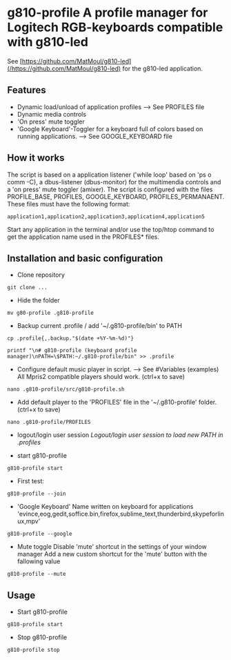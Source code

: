 
# g810-profile A profile manager for Logitech RGB-keyboards compatible with g810-led
See [https://github.com/MatMoul/g810-led](/https://github.com/MatMoul/g810-led) for the g810-led application.


## Features
- Dynamic load/unload of application profiles --> See PROFILES file
- Dynamic media controls
- 'On press' mute toggler
- 'Google Keyboard'-Toggler for a keyboard full of colors based on running applications. --> See GOOGLE_KEYBOARD file

## How it works
The script is based on a application listener ('while loop' based on 'ps o comm -C), a dbus-listener (dbus-monitor) for the multimendia controls and a 'on press' mute toggler (amixer).
The script is configured with the files PROFILE_BASE, PROFILES, GOOGLE_KEYBOARD, PROFILES_PERMANAENT.
These files must have the following format:
```
application1,application2,application3,application4,application5
```
Start any application in the terminal and/or use the top/htop command to get the application name used in the PROFILES* files.


## Installation and basic configuration

- Clone repository
```
git clone ...
```

- Hide the folder
```
mv g80-profile .g810-profile
```

- Backup current .profile / add '~/.g810-profile/bin' to PATH
```
cp .profile{,.backup."$(date +%Y-%m-%d)"}
```
```
printf "\n# g810-profile (keyboard profile manager)\nPATH=\$PATH:~/.g810-profile/bin" >> .profile
```



- Configure default music player in script. --> See #Variables (examples) All Mpris2 compatible players should work. (ctrl+x to save)
```
nano .g810-profile/src/g810-profile.sh
```

- Add default player to the 'PROFILES' file in the '~/.g810-profile' folder. (ctrl+x to save)
```
nano .g810-profile/PROFILES
```

- logout/login user session 
*Logout/login user session to load new PATH in .profiles*

- start g810-profile
```
g810-profile start
```

- First test:
```
g810-profile --join
```
- 'Google Keyboard' Name written on keyboard for applications 'evince,eog,gedit,soffice.bin,firefox,sublime_text,thunderbird,skypeforlinux,mpv'
```
g810-profile --google
```
- Mute toggle
Disable 'mute' shortcut in the settings of your window manager
Add a new custom shortcut for the 'mute' button with the fallowing value
```
g810-profile --mute
```
## Usage
- Start g810-profile
```
g810-profile start
```
- Stop g810-profile
```
g810-profile stop
```

